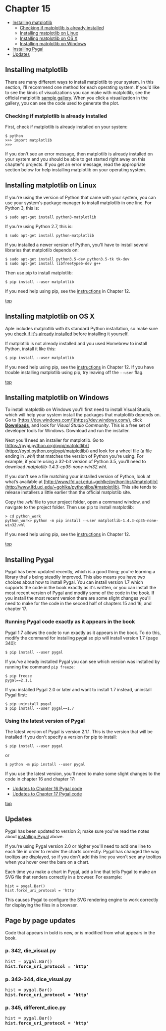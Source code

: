 Chapter 15
===

- [Installing matplotlib](#installing-matplotlib)
    - [Checking if matplotlib is already installed](#checking-if-matplotlib-is-already-installed)
    - [Installing matplotlib on Linux](#installing-matplotlib-on-linux)
    - [Installing matplotlib on OS X](#installing-matplotlib-on-os-x)
    - [Installing matplotlib on Windows](#installing-matplotlib-on-windows)
- [Installing Pygal](#installing-pygal)
- [Updates](#updates)

Installing matplotlib
---

There are many different ways to install matplotlib to your system. In this section, I'll recommend one method for each operating system. If you'd like to see the kinds of visualizations you can make with matplotlib, see the official matplotlib [sample gallery](http://matplotlib.org/gallery.html). When you click a visualization in the gallery, you can see the code used to generate the plot.

### Checking if matplotlib is already installed

First, check if matplotlib is already installed on your system:

    $ python
    >>> import matplotlib
    >>>

If you don't see an error message, then matplotlib is already installed on your system and you should be able to get started right away on this chapter's projects. If you get an error message, read the appropriate section below for help installing matplotlib on your operating system.

Installing matplotlib on Linux
---

If you're using the version of Python that came with your system, you can use your system's package manager to install matplotlib in one line. For Python 3, this is:

    $ sudo apt-get install python3-matplotlib

If you're using Python 2.7, this is:

    $ sudo apt-get install python-matplotlib

If you installed a newer version of Python, you'll have to install several libraries that matplotlib depends on:

    $ sudo apt-get install python3.5-dev python3.5-tk tk-dev
    $ sudo apt-get install libfreetype6-dev g++

Then use pip to install matplotlib:

    $ pip install --user matplotlib

If you need help using pip, see the <a href="../chapter_12/installing_pip.md">instructions</a> in Chapter 12.

[top](#)

Installing matplotlib on OS X
---

Aple includes matplotlib with its standard Python installation, so make sure you <a href="#checking-if-matplotlib-is-already-installed">check if it's already installed</a> before installing it yourself.

If matplotlib is not already installed and you used Homebrew to install Python, install it like this:

    $ pip install --user matplotlib

If you need help using pip, see the <a href="../chapter_12/installing_pip.md">instructions</a> in Chapter 12. If you have trouble installing matplotlib using pip, try leaving off the `--user` flag.

[top](#)

Installing matplotlib on Windows
---

To install matplotlib on Windows you'll first need to install Visual Studio, which will help your system install the packages that matplotlib depends on. Go to [https://dev.windows.com/](https://dev.windows.com/), click [**Downloads**](https://dev.windows.com/downloads), and look for *Visual Studio Community*. This is a free set of developer tools for Windows. Download and run the installer.

Next you'll need an installer for matplotlib. Go to [https://pypi.python.org/pypi/matplotlib/](https://pypi.python.org/pypi/matplotlib/) and look for a wheel file (a file ending in *.whl*) that matches the version of Python you’re using. For example, if you’re using a 32-bit version of Python 3.5, you’ll need to download *matplotlib-1.4.3-cp35-none-win32.whl*.

If you don't see a file matching your installed version of Python, look at what’s available at [http://www.lfd.uci.edu/~gohlke/pythonlibs/#matplotlib](http://www.lfd.uci.edu/~gohlke/pythonlibs/#matplotlib). This site tends to release installers a little earlier than the official matplotlib site.

Copy the *.whl* file to your project folder, open a command window, and navigate to the project folder. Then use pip to install matplotlib:

    > cd python_work
    python_work> python -m pip install --user matplotlib-1.4.3-cp35-none-win32.whl

If you need help using pip, see the <a href="../chapter_12/installing_pip.md">instructions</a> in Chapter 12.

[top](#)

Installing Pygal
---
Pygal has been updated recently, which is a good thing; you're learning a library that's being steadily improved. This also means you have two choices about how to install Pygal. You can install version 1.7 which supports the code in the book exactly as it's written, or you can install the most recent version of Pygal and modify some of the code in the book. If you install the most recent version there are some slight changes you'll need to make for the code in the second half of chapters 15 and 16, and chapter 17.

### Running Pygal code exactly as it appears in the book

Pygal 1.7 allows the code to run exactly as it appears in the book. To do this, modify the command for installing pygal so pip will install version 1.7 (page 340):

    $ pip install --user pygal

If you've already installed Pygal you can see which version was installed by running the command `pip freeze`:

    $ pip freeze
    pygal==2.1.1

If you installed Pygal 2.0 or later and want to install 1.7 instead, uninstall Pygal first:

    $ pip uninstall pygal
    $ pip install --user pygal==1.7

### Using the latest version of Pygal

The latest version of Pygal is version 2.1.1. This is the version that will be installed if you don't specify a version for pip to install:

    $ pip install --user pygal

or

    $ python -m pip install --user pygal
    
If you use the latest version, you'll need to make some slight changes to the code in chapter 16 and chapter 17:

- [Updates to Chapter 16 Pygal code](../chapter_16/README.md#updates)
- [Updates to Chapter 17 Pygal code](../chapter_17/README.md#updates)

[top](#)

Updates
---

Pygal has been updated to version 2; make sure you've read the notes about [installing Pygal](#installing-pygal) above.

If you're using Pygal version 2.0 or higher you'll need to add one line to each file in order to render the charts correctly. Pygal has changed the way tooltips are displayed, so if you don't add this line you won't see any tooltips when you hover over the bars on a chart.

Each time you make a chart in Pygal, add a line that tells Pygal to make an SVG file that renders correctly in a browser. For example:

    hist = pygal.Bar()
    hist.force_uri_protocol = 'http'
    
This causes Pygal to configure the SVG rendering engine to work correctly for displaying the files in a browser.

Page by page updates
---

Code that appears in bold is new, or is modified from what appears in the book.

### p. 342, die_visual.py

<pre>
hist = pygal.Bar()
<b>hist.force_uri_protocol = 'http'</b>
</pre>
    
### p. 343-344, dice_visual.py

<pre>
hist = pygal.Bar()
<b>hist.force_uri_protocol = 'http'</b>
</pre>

### p. 345, different_dice.py

<pre>
hist = pygal.Bar()
<b>hist.force_uri_protocol = 'http'</b>
</pre>